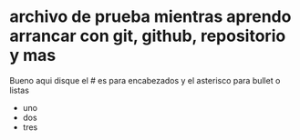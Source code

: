 # archivo de prueba mientras aprendo arrancar con git, github, repositorio y mas

Bueno aqui disque el # es para encabezados
y el asterisco para bullet o listas

* uno
* dos
* tres

